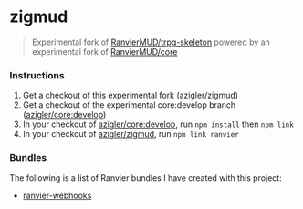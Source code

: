 # zigmud

> Experimental fork of [RanvierMUD/trpg-skeleton](https://github.com/RanvierMUD/trpg-skeleton) powered by an experimental fork of [RanvierMUD/core](https://github.com/azigler/core)

### Instructions

1. Get a checkout of this experimental fork ([azigler/zigmud](https://github.com/azigler/zigmud))
2. Get a checkout of the experimental core:develop branch ([azigler/core:develop](https://github.com/azigler/core/tree/develop))
3. In your checkout of [azigler/core:develop](https://github.com/azigler/core/tree/develop), run `npm install` then `npm link`
4. In your checkout of [azigler/zigmud](https://github.com/azigler/zigmud), run `npm link ranvier`

### Bundles

The following is a list of Ranvier bundles I have created with this project:

- [ranvier-webhooks](https://github.com/azigler/ranvier-webhooks)
